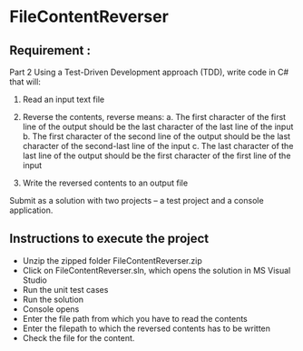 # FileContentReverser

## Requirement :

Part 2
Using a Test-Driven Development approach (TDD), write code in C# that will:
1. Read an input text file
2. Reverse the contents, reverse means:
a. The first character of the first line of the output should be the last character of the last
line of the input
b. The first character of the second line of the output should be the last character of the
second-last line of the input
c. The last character of the last line of the output should be the first character of the first
line of the input

3. Write the reversed contents to an output file

Submit as a solution with two projects – a test project and a console application.

## Instructions to execute the project

* Unzip the zipped folder FileContentReverser.zip
* Click on FileContentReverser.sln, which opens the solution in MS Visual Studio
* Run the unit test cases
* Run the solution
* Console opens
* Enter the file path from which you have to read the contents
* Enter the filepath to which the reversed contents has to be written
* Check the file for the content.
